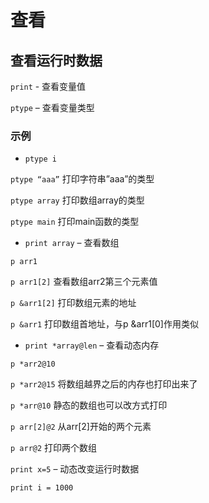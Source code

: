 # 查看

## 查看运行时数据

`print` - 查看变量值

`ptype` – 查看变量类型

### 示例

+ `ptype i`

`ptype “aaa”` 打印字符串”aaa”的类型

`ptype array` 打印数组array的类型

`ptype main` 打印main函数的类型

+ `print array` – 查看数组

`p arr1`

`p arr1[2]` 查看数组arr2第三个元素值

`p &arr1[2]` 打印数组元素的地址

`p &arr1` 打印数组首地址，与p &arr1[0]作用类似

+ `print *array@len` – 查看动态内存

`p *arr2@10`

`p *arr2@15` 将数组越界之后的内存也打印出来了

`p *arr@10` 静态的数组也可以改方式打印

`p arr[2]@2` 从arr[2]开始的两个元素

`p arr@2` 打印两个数组

`print x=5` – 动态改变运行时数据

`print i = 1000`
